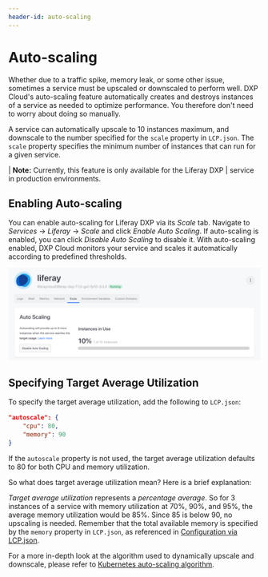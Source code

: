 ```yaml
---
header-id: auto-scaling
---
```


# Auto-scaling

Whether due to a traffic spike, memory leak, or some other issue, sometimes a 
service must be upscaled or downscaled to perform well. DXP Cloud's auto-scaling 
feature automatically creates and destroys instances of a service as needed to 
optimize performance. You therefore don't need to worry about doing so manually. 

A service can automatically upscale to 10 instances maximum, and downscale to 
the number specified for the `scale` property in `LCP.json`. The `scale` 
property specifies the minimum number of instances that can run for a given 
service.

| **Note:** Currently, this feature is only available for the Liferay DXP 
| service in production environments. 

## Enabling Auto-scaling

You can enable auto-scaling for Liferay DXP via its *Scale* tab. Navigate to 
*Services* &rarr; *Liferay* &rarr; *Scale* and click *Enable Auto Scaling*. If 
auto-scaling is enabled, you can click *Disable Auto Scaling* to disable it. 
With auto-scaling enabled, DXP Cloud monitors your service and scales it 
automatically according to predefined thresholds. 

![Figure 1: Enable or disable auto-scaling from your service's Scale tab.](../../images/auto-scaling.png)

## Specifying Target Average Utilization

To specify the target average utilization, add the following to `LCP.json`: 

```json
"autoscale": {
    "cpu": 80,
    "memory": 90
}
```

If the `autoscale` property is not used, the target average utilization defaults 
to 80 for both CPU and memory utilization. 

So what does target average utilization mean? Here is a brief explanation: 

*Target average utilization* represents a *percentage average*. So for 3 
instances of a service with memory utilization at 70%, 90%, and 95%, the average 
memory utilization would be 85%. Since 85 is below 90, no upscaling is needed. 
Remember that the total available memory is specified by the `memory` property 
in `LCP.json`, as referenced in 
[Configuration via LCP.json](/docs/-/knowledge_base/dxp-cloud/configuration-via-lcp-json). 

For a more in-depth look at the algorithm used to dynamically upscale and 
downscale, please refer to 
[Kubernetes auto-scaling algorithm](https://kubernetes.io/docs/tasks/run-application/horizontal-pod-autoscale/#algorithm-details). 
